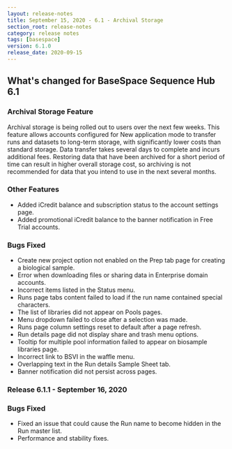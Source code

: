 ```yaml
---
layout: release-notes
title: September 15, 2020 - 6.1 - Archival Storage
section_root: release-notes
category: release notes
tags: [basespace]
version: 6.1.0
release_date: 2020-09-15
---
```


## What's changed for BaseSpace Sequence Hub 6.1

### Archival Storage Feature

Archival storage is being rolled out to users over the next few weeks. This feature allows accounts configured for New application mode to transfer runs and datasets to long-term storage, with significantly lower costs than standard storage. Data transfer takes several days to complete and incurs additional fees. Restoring data that have been archived for a short period of time can result in higher overall storage cost, so archiving is not recommended for data that you intend to use in the next several months.

### Other Features
 - Added iCredit balance and subscription status to the account settings page.
 - Added promotional iCredit balance to the banner notification in Free Trial accounts.

### Bugs Fixed
 - Create new project option not enabled on the Prep tab page for creating a biological sample.
 - Error when downloading files or sharing data in Enterprise domain accounts.
 - Incorrect items listed in the Status menu.
 - Runs page tabs content failed to load if the run name contained special characters.
 - The list of libraries did not appear on Pools pages.
 - Menu dropdown failed to close after a selection was made.
 - Runs page column settings reset to default after a page refresh.
 - Run details page did not display share and trash menu options.
 - Tooltip for multiple pool information failed to appear on biosample libraries page.
 - Incorrect link to BSVI in the waffle menu.
 - Overlapping text in the Run details Sample Sheet tab.
 - Banner notification did not persist across pages.

### Release 6.1.1 - September 16, 2020

### Bugs Fixed
  - Fixed an issue that could cause the Run name to become hidden in the Run master list.
  - Performance and stability fixes.
  
